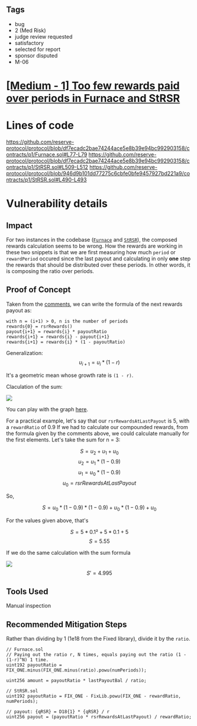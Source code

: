 ## Tags

- bug
- 2 (Med Risk)
- judge review requested
- satisfactory
- selected for report
- sponsor disputed
- M-06

# [[Medium - 1] Too few rewards paid over periods in Furnace and StRSR](https://github.com/code-423n4/2023-01-reserve-findings/issues/377) 

# Lines of code

https://github.com/reserve-protocol/protocol/blob/df7ecadc2bae74244ace5e8b39e94bc992903158/contracts/p1/Furnace.sol#L77-L79
https://github.com/reserve-protocol/protocol/blob/df7ecadc2bae74244ace5e8b39e94bc992903158/contracts/p1/StRSR.sol#L509-L512
https://github.com/reserve-protocol/protocol/blob/946d9b101dd77275c6cbfe0bfe9457927bd221a9/contracts/p1/StRSR.sol#L490-L493


# Vulnerability details

## Impact

For two instances in the codebase ([`Furnace`](https://github.com/reserve-protocol/protocol/blob/df7ecadc2bae74244ace5e8b39e94bc992903158/contracts/p1/Furnace.sol#L77-L79) and [`StRSR`](https://github.com/reserve-protocol/protocol/blob/df7ecadc2bae74244ace5e8b39e94bc992903158/contracts/p1/StRSR.sol#L509-L512)), the composed rewards calculation seems to be wrong.
How the rewards are working in these two snippets is that we are first measuring how much `period` or `rewardPeriod` occured since the last payout and calculating in only **one** step the rewards that should be distributed over these periods. In other words, it is composing the ratio over periods.

## Proof of Concept

Taken from the [comments](https://github.com/reserve-protocol/protocol/blob/946d9b101dd77275c6cbfe0bfe9457927bd221a9/contracts/p1/StRSR.sol#L490-L493), we can write the formula of the next rewards payout as:

```
with n = (i+1) > 0, n is the number of periods
rewards{0} = rsrRewards()
payout{i+1} = rewards{i} * payoutRatio
rewards{i+1} = rewards{i} - payout{i+1}
rewards{i+1} = rewards{i} * (1 - payoutRatio)
```

Generalization:
$$u_{i+1} = u_{i} * (1 - r)$$

It's a geometric mean whose growth rate is `(1 - r)`.

Claculation of the sum:

![](https://user-images.githubusercontent.com/51274081/213756676-cbbcf22b-3237-433d-a6e3-9577b6d75474.png)

You can play with the graph [here](https://www.desmos.com/calculator/1fnpsnf8nt).

For a practical example, let's say that our `rsrRewardsAtLastPayout` is 5, with a `rewardRatio` of 0.9
If we had to calculate our compounded rewards, from the formula given by the comments above, we could calculate manually for the first elements. Let's take the sum for n = 3:

$$S = u_{2} + u_{1} + u_{0}$$
$$u_{2} = u_{1} * (1-0.9)$$
$$u_{1} = u_{0} * (1-0.9)$$
$$u_{0} = rsrRewardsAtLastPayout$$

So,

$$S = u_{0} * (1-0.9) * (1-0.9) + u_{0} * (1-0.9) + u_{0}$$

For the values given above, that's

$$S = 5 * 0.1² + 5 * 0.1 + 5$$
$$S = 5.55$$

If we do the same calculation with the sum formula

![](https://user-images.githubusercontent.com/51274081/213756989-03bb092b-a0a3-447a-a0e8-83035559be7b.png)
$$S' = 4.995$$

## Tools Used

Manual inspection

## Recommended Mitigation Steps

Rather than dividing by 1 (1e18 from the Fixed library), divide it by the `ratio`.

```solidity
// Furnace.sol
// Paying out the ratio r, N times, equals paying out the ratio (1 - (1-r)^N) 1 time.
uint192 payoutRatio = FIX_ONE.minus(FIX_ONE.minus(ratio).powu(numPeriods));

uint256 amount = payoutRatio * lastPayoutBal / ratio;
```

```solidity
// StRSR.sol
uint192 payoutRatio = FIX_ONE - FixLib.powu(FIX_ONE - rewardRatio, numPeriods);

// payout: {qRSR} = D18{1} * {qRSR} / r
uint256 payout = (payoutRatio * rsrRewardsAtLastPayout) / rewardRatio;
```